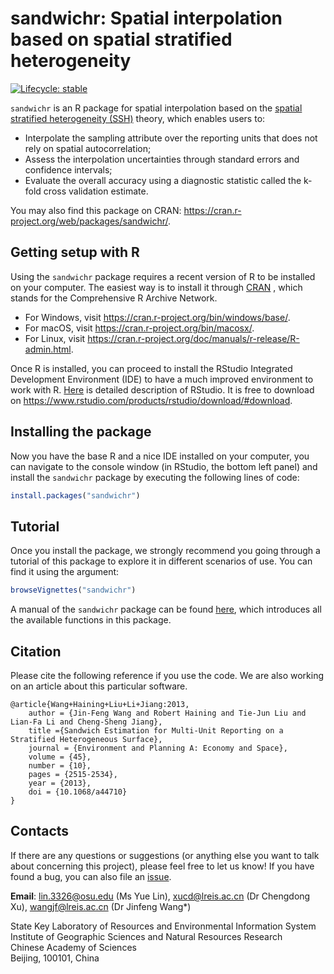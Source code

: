 
<!-- README.md is generated from README.Rmd. Please edit that file -->

# sandwichr: Spatial interpolation based on spatial stratified heterogeneity

<!-- badges: start -->

[![Lifecycle:
stable](https://img.shields.io/badge/lifecycle-stable-brightgreen.svg)](https://lifecycle.r-lib.org/articles/stages.html#stable)
<!-- [![R-CMD-check](https://github.com/linyuehzzz/sandwich_spatial_interpolator/workflows/R-CMD-check/badge.svg)](https://github.com/linyuehzzz/sandwich_spatial_interpolator/actions) -->
<!-- badges: end -->

`sandwichr` is an R package for spatial interpolation based on the
[spatial stratified heterogeneity (SSH)](http://www.geodetector.cn/)
theory, which enables users to:

  - Interpolate the sampling attribute over the reporting units that
    does not rely on spatial autocorrelation;
  - Assess the interpolation uncertainties through standard errors and
    confidence intervals;
  - Evaluate the overall accuracy using a diagnostic statistic called
    the k-fold cross validation estimate.
    
You may also find this package on CRAN: https://cran.r-project.org/web/packages/sandwichr/.

## Getting setup with R

Using the `sandwichr` package requires a recent version of R to be
installed on your computer. The easiest way is to install it through
[CRAN](https://cran.r-project.org/) , which stands for the Comprehensive
R Archive Network.

  - For Windows, visit <https://cran.r-project.org/bin/windows/base/>.
  - For macOS, visit <https://cran.r-project.org/bin/macosx/>.
  - For Linux, visit
    <https://cran.r-project.org/doc/manuals/r-release/R-admin.html>.

Once R is installed, you can proceed to install the RStudio Integrated
Development Environment (IDE) to have a much improved environment to
work with R. [Here](https://www.rstudio.com/products/rstudio/) is
detailed description of RStudio. It is free to download on
<https://www.rstudio.com/products/rstudio/download/#download>.

## Installing the package

Now you have the base R and a nice IDE installed on your computer, you
can navigate to the console window (in RStudio, the bottom left panel)
and install the `sandwichr` package by executing the following lines of code:

``` r
install.packages("sandwichr")
```

## Tutorial

Once you install the package, we strongly recommend you going through a
tutorial of this package to explore it in different scenarios of use.
You can find it using the argument:

``` r
browseVignettes("sandwichr")
```

A manual of the `sandwichr` package can be found
[here](https://github.com/linyuehzzz/sandwich_spatial_interpolator/blob/master/r/sandwichr_1.0.1.pdf),
which introduces all the available functions in this package.

## Citation

Please cite the following reference if you use the code. We are also
working on an article about this particular software.

    @article{Wang+Haining+Liu+Li+Jiang:2013,
        author = {Jin-Feng Wang and Robert Haining and Tie-Jun Liu and Lian-Fa Li and Cheng-Sheng Jiang},
        title ={Sandwich Estimation for Multi-Unit Reporting on a Stratified Heterogeneous Surface},
        journal = {Environment and Planning A: Economy and Space},
        volume = {45},
        number = {10},
        pages = {2515-2534},
        year = {2013},
        doi = {10.1068/a44710}
    }

## Contacts

If there are any questions or suggestions (or anything else you want to
talk about concerning this project), please feel free to let us know\!
If you have found a bug, you can also file an
[issue](https://github.com/linyuehzzz/sandwich_spatial_interpolator/issues).

**Email**: lin.3326@osu.edu (Ms Yue Lin), xucd@lreis.ac.cn (Dr Chengdong
Xu), wangjf@lreis.ac.cn (Dr Jinfeng Wang\*)

State Key Laboratory of Resources and Environmental Information System  
Institute of Geographic Sciences and Natural Resources Research  
Chinese Academy of Sciences  
Beijing, 100101, China
